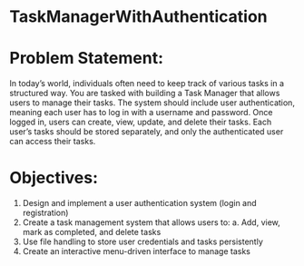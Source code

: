 # TaskManagerWithAuthentication
# Problem Statement:
In today’s world, individuals often need to keep track of various tasks in a structured
way. You are tasked with building a Task Manager that allows users to manage their
tasks. The system should include user authentication, meaning each user has to log
in with a username and password. Once logged in, users can create, view, update,
and delete their tasks. Each user’s tasks should be stored separately, and only the
authenticated user can access their tasks.

# Objectives:
1. Design and implement a user authentication system (login and registration)
2. Create a task management system that allows users to:
a. Add, view, mark as completed, and delete tasks
3. Use file handling to store user credentials and tasks persistently
4. Create an interactive menu-driven interface to manage tasks   

